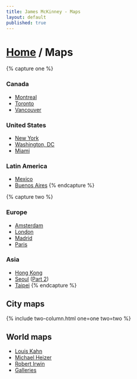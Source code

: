```yaml
---
title: James McKinney - Maps
layout: default
published: true
---
```


# [Home](/) / Maps

{% capture one %}
### Canada

* [Montreal](https://www.google.com/maps/d/edit?mid=1pKDvWCvnInNN2igV2ruxxL_srzE)
* [Toronto](https://www.google.com/maps/d/edit?mid=1sMiga7vQsqWdqEVQCqHsxjX2jeU)
* [Vancouver](https://www.google.com/maps/d/edit?mid=1KKEWLpcqlM2XqMMZ4heko7WZV2s)

### United States

* [New York](https://www.google.com/maps/d/edit?mid=1_9jfCvpTvB_04xf81gjBYPHYyBQ)
* [Washington, DC](https://www.google.com/maps/d/edit?mid=1JeMlllS8WHi1ZFq4uhQTAUeWwPo)
* [Miami](https://www.google.com/maps/d/edit?mid=1CD9yS3leb33XTroZR69p2avb22dfnzht)

### Latin America

* [Mexico](https://www.google.com/maps/d/edit?mid=1zZV3xZPdo24g4orYuPRAdeELCAo)
* [Buenos Aires](https://www.google.com/maps/d/edit?mid=1Ft52CAWbF1ZtPcwpxn8Nr9F00B11Ckfg)
{% endcapture %}

{% capture two %}
### Europe

* [Amsterdam](https://www.google.com/maps/d/edit?mid=1hG1hPucPhWcPLeuEOlmoCtpX-hI)
* [London](https://www.google.com/maps/d/edit?mid=1iKJy6uFPCL1f_9xcAbOPThBvUnM)
* [Madrid](https://www.google.com/maps/d/edit?mid=1IMHUqm0FKpTmDXif56XAkk4qlOI)
* [Paris](https://www.google.com/maps/d/edit?mid=1DH36h3gm6sxiWgnut1J6T5TSyP0)

### Asia

* [Hong Kong](https://www.google.com/maps/d/edit?mid=10Ko4WpYwyc3GIQoXkzk0x_MX5HM)
* [Seoul](https://www.google.com/maps/d/edit?mid=10rU1xFU3-mLHWwI9HGJg3LcFJ6g) ([Part 2](https://www.google.com/maps/d/edit?mid=1_Uu5rfpTb229flKCQLkTyU-XLM8))
* [Taipei](https://www.google.com/maps/d/edit?mid=1zo-E__D6TD7ILtUnfzjqlKoIn4U)
{% endcapture %}

## City maps

{% include two-column.html one=one two=two %}

## World maps

* [Louis Kahn](https://www.google.com/maps/d/edit?mid=13j2W0jI8VVgqeGVSMLEgqfO-iLs)
* [Michael Heizer](https://www.google.com/maps/d/edit?mid=1iXRJpnblrIyJsm_p8857hMVZC6k)
* [Robert Irwin](https://www.google.com/maps/d/edit?mid=1O9woBrF5F177L-UE8Z0MHJPGYrU)
* [Galleries](https://www.google.com/maps/d/edit?mid=1he4gOtzzJPYW0-lQ5QYsiPibN4I)
